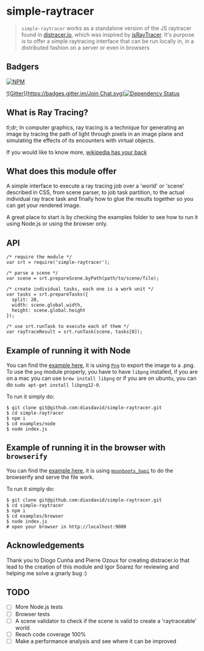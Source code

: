 simple-raytracer
================

> `simple-raytracer` works as a standalone version of the JS raytracer found in [distracer.io](http://distracer.io), which was inspired by [jsRayTracer](https://github.com/vjeux/jsRayTracer). It's purpose is to offer a simple raytracing interface that can be run locally in, in a distributed fashion on a server or even in browsers

## Badgers

[![NPM](https://nodei.co/npm/simple-raytracer.png?downloads=true&stars=true)](https://nodei.co/npm/simple-raytracer/)

[![Gitter](https://badges.gitter.im/Join Chat.svg)](https://gitter.im/diasdavid/simple-raytracer?utm_source=badge&utm_medium=badge&utm_campaign=pr-badge)[![Dependency Status](https://david-dm.org/diasdavid/simple-raytracer.svg)](https://david-dm.org/diasdavid/simple-raytracer)

## What is Ray Tracing?

tl;dr; In computer graphics, ray tracing is a technique for generating an image by tracing the path of light through pixels in an image plane and simulating the effects of its encounters with virtual objects.

If you would like to know more, [wikipedia has your back](http://en.wikipedia.org/wiki/Ray_tracing_(graphics))

## What does this module offer

A simple interface to execute a ray tracing job over a 'world' or 'scene' described in CSS, from scene parser, to job task partition, to the actual individual ray trace task and finally how to glue the results together so you can get your rendered image. 

A great place to start is by checking the examples folder to see how to run it using Node.js or using the browser only.

## API

```
/* require the module */ 
var srt = require('simple-raytracer');

/* parse a scene */
var scene = srt.prepareScene.byPath(path/to/scene/file);

/* create individual tasks, each one is a work unit */
var tasks = srt.prepareTasks({
  split: 20,  
  width: scene.global.width,
  height: scene.global.height
});

/* use srt.runTask to execute each of them */
var rayTraceResult = srt.runTask(scene, tasks[0]);
```

## Example of running it with Node

You can find the [example here](https://github.com/diasdavid/simple-raytracer/tree/master/examples/browser), it is using [`Png`](https://www.npmjs.org/package/png) to export the image to a .png. To use the `png` module properly, you have to have `libpng` installed, if you are on a mac you can use `brew install libpng` or if you are on ubuntu, you can do `sudo apt-get install libpng12-0`.

To run it simply do:

```
$ git clone git@github.com:diasdavid/simple-raytracer.git
$ cd simple-raytracer
$ npm i
$ cd examples/node
$ node index.js
```

## Example of running it in the browser with `browserify`

You can find the [example here](https://github.com/diasdavid/simple-raytracer/tree/master/examples/node), it is using [`moonboots_hapi`](https://www.npmjs.org/moonboots_hapi) to do the browserify and serve the file work.

To run it simply do:

```
$ git clone git@github.com:diasdavid/simple-raytracer.git
$ cd simple-raytracer
$ npm i
$ cd examples/browser
$ node index.js
# open your browser in http://localhost:9000
```

## Acknowledgements

Thank you to Diogo Cunha and Pierre Ozoux for creating distracer.io that lead to the creation of this module and Igor Soarez for reviewing and helping me solve a gnarly bug :)
  
## TODO

- [ ] More Node.js tests
- [ ] Browser tests
- [ ] A scene validator to check if the scene is valid to create a 'raytraceable' world
- [ ] Reach code coverage 100%
- [ ] Make a performance analysis and see where it can be improved